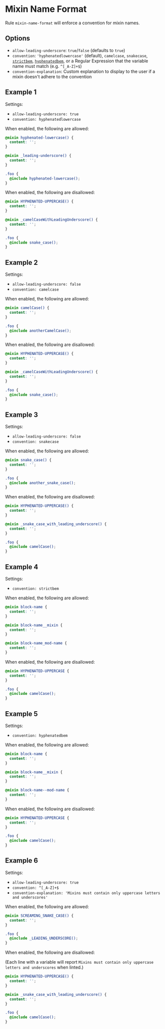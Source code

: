 # Mixin Name Format

Rule `mixin-name-format` will enforce a convention for mixin names.

## Options

* `allow-leading-underscore`: `true`/`false` (defaults to `true`)
* `convention`: `'hyphenatedlowercase'` (default), `camelcase`, `snakecase`, [`strictbem`](https://en.bem.info/method/definitions/),
[`hyphenatedbem`](http://csswizardry.com/2013/01/mindbemding-getting-your-head-round-bem-syntax/), or a Regular Expression that the variable name must match (e.g. `^[_A-Z]+$`)
* `convention-explanation`: Custom explanation to display to the user if a mixin doesn't adhere to the convention

## Example 1

Settings:
- `allow-leading-underscore: true`
- `convention: hyphenatedlowercase`

When enabled, the following are allowed:

```scss
@mixin hyphenated-lowercase() {
  content: '';
}

@mixin _leading-underscore() {
  content: '';
}

.foo {
  @include hyphenated-lowercase();
}

```

When enabled, the following are disallowed:

```scss
@mixin HYPHENATED-UPPERCASE() {
  content: '';
}

@mixin _camelCaseWithLeadingUnderscore() {
  content: '';
}

.foo {
  @include snake_case();
}
```

## Example 2

Settings:
- `allow-leading-underscore: false`
- `convention: camelcase`

When enabled, the following are allowed:

```scss
@mixin camelCase() {
  content: '';
}

.foo {
  @include anotherCamelCase();
}
```

When enabled, the following are disallowed:

```scss
@mixin HYPHENATED-UPPERCASE() {
  content: '';
}

@mixin _camelCaseWithLeadingUnderscore() {
  content: '';
}

.foo {
  @include snake_case();
}
```

## Example 3

Settings:
- `allow-leading-underscore: false`
- `convention: snakecase`

When enabled, the following are allowed:

```scss
@mixin snake_case() {
  content: '';
}

.foo {
  @include another_snake_case();
}
```

When enabled, the following are disallowed:

```scss
@mixin HYPHENATED-UPPERCASE() {
  content: '';
}

@mixin _snake_case_with_leading_underscore() {
  content: '';
}

.foo {
  @include camelCase();
}
```

## Example 4

Settings:
- `convention: strictbem`

When enabled, the following are allowed:

```scss
@mixin block-name {
  content: '';
}

@mixin block-name__mixin {
  content: '';
}

@mixin block-name_mod-name {
  content: '';
}
```

When enabled, the following are disallowed:

```scss
@mixin HYPHENATED-UPPERCASE {
  content: '';
}

.foo {
  @include camelCase();
}
```

## Example 5

Settings:
- `convention: hyphenatedbem`

When enabled, the following are allowed:

```scss
@mixin block-name {
  content: '';
}

@mixin block-name__mixin {
  content: '';
}

@mixin block-name--mod-name {
  content: '';
}
```

When enabled, the following are disallowed:

```scss
@mixin HYPHENATED-UPPERCASE {
  content: '';
}

.foo {
  @include camelCase();
}
```


## Example 6

Settings:
- `allow-leading-underscore: true`
- `convention: ^[_A-Z]+$`
- `convention-explanation: 'Mixins must contain only uppercase letters and underscores'`

When enabled, the following are allowed:

```scss
@mixin SCREAMING_SNAKE_CASE() {
  content: '';
}

.foo {
  @include _LEADING_UNDERSCORE();
}
```

When enabled, the following are disallowed:

(Each line with a variable will report `Mixins must contain only uppercase letters and underscores` when linted.)

```scss
@mixin HYPHENATED-UPPERCASE() {
  content: '';
}

@mixin _snake_case_with_leading_underscore() {
  content: '';
}

.foo {
  @include camelCase();
}
```

